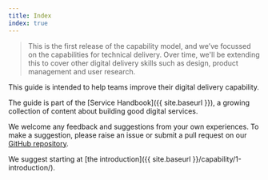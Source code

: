 ```yaml
---
title: Index
index: true
---
```


> This is the first release of the capability model, and we’ve focussed on the capabilities for technical delivery. Over time, we'll be extending this to cover other digital delivery skills such as design, product management and user research.



This guide is intended to help teams improve their digital delivery capability.

The guide is part of the [Service Handbook]({{ site.baseurl }}), a growing collection of content about building good digital services.

We welcome any feedback and suggestions from your own experiences. To make a suggestion, please raise an issue or submit a pull request on our [GitHub repository](https://github.com/ausdto/service-handbook).

We suggest starting at [the introduction]({{ site.baseurl }}/capability/1-introduction/).
